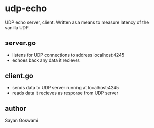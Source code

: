# udp-echo
UDP echo server, client. Written as a means to measure latency of the vanilla UDP.

## server.go
- listens for UDP connections to address localhost:4245
- echoes back any data it recieves

## client.go
- sends data to UDP server running at localhost:4245
- reads data it recieves as response from UDP server

## author
Sayan Goswami

